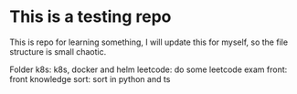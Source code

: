 # This is a testing repo

This is repo for learning something, I will update this for myself, so the file structure is small chaotic. 

Folder
    k8s: k8s, docker and helm
    leetcode: do some leetcode exam
    front: front knowledge
    sort: sort in python and ts


